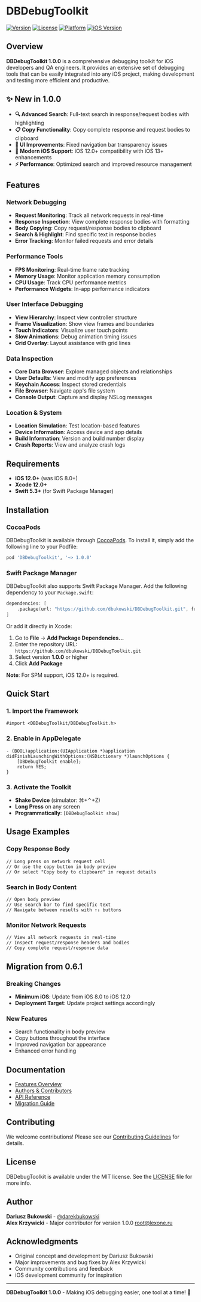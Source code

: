 # DBDebugToolkit

[![Version](https://img.shields.io/cocoapods/v/DBDebugToolkit.svg?style=flat)](https://cocoapods.org/pods/DBDebugToolkit)
[![License](https://img.shields.io/cocoapods/l/DBDebugToolkit.svg?style=flat)](https://cocoapods.org/pods/DBDebugToolkit)
[![Platform](https://img.shields.io/cocoapods/p/DBDebugToolkit.svg?style=flat)](https://cocoapods.org/pods/DBDebugToolkit)
[![iOS Version](https://img.shields.io/badge/iOS-12.0+-blue.svg)](https://cocoapods.org/pods/DBDebugToolkit)

## Overview

**DBDebugToolkit 1.0.0** is a comprehensive debugging toolkit for iOS developers and QA engineers. It provides an extensive set of debugging tools that can be easily integrated into any iOS project, making development and testing more efficient and productive.

## ✨ New in 1.0.0

- **🔍 Advanced Search**: Full-text search in response/request bodies with highlighting
- **📋 Copy Functionality**: Copy complete response and request bodies to clipboard
- **🎨 UI Improvements**: Fixed navigation bar transparency issues
- **📱 Modern iOS Support**: iOS 12.0+ compatibility with iOS 13+ enhancements
- **⚡ Performance**: Optimized search and improved resource management

## Features

### Network Debugging
- **Request Monitoring**: Track all network requests in real-time
- **Response Inspection**: View complete response bodies with formatting
- **Body Copying**: Copy request/response bodies to clipboard
- **Search & Highlight**: Find specific text in response bodies
- **Error Tracking**: Monitor failed requests and error details

### Performance Tools
- **FPS Monitoring**: Real-time frame rate tracking
- **Memory Usage**: Monitor application memory consumption
- **CPU Usage**: Track CPU performance metrics
- **Performance Widgets**: In-app performance indicators

### User Interface Debugging
- **View Hierarchy**: Inspect view controller structure
- **Frame Visualization**: Show view frames and boundaries
- **Touch Indicators**: Visualize user touch points
- **Slow Animations**: Debug animation timing issues
- **Grid Overlay**: Layout assistance with grid lines

### Data Inspection
- **Core Data Browser**: Explore managed objects and relationships
- **User Defaults**: View and modify app preferences
- **Keychain Access**: Inspect stored credentials
- **File Browser**: Navigate app's file system
- **Console Output**: Capture and display NSLog messages

### Location & System
- **Location Simulation**: Test location-based features
- **Device Information**: Access device and app details
- **Build Information**: Version and build number display
- **Crash Reports**: View and analyze crash logs

## Requirements

- **iOS 12.0+** (was iOS 8.0+)
- **Xcode 12.0+**
- **Swift 5.3+** (for Swift Package Manager)

## Installation

### CocoaPods

DBDebugToolkit is available through [CocoaPods](http://cocoapods.org). To install
it, simply add the following line to your Podfile:

```ruby
pod 'DBDebugToolkit', '~> 1.0.0'
```

### Swift Package Manager

DBDebugToolkit also supports Swift Package Manager. Add the following dependency to your `Package.swift`:

```swift
dependencies: [
    .package(url: "https://github.com/dbukowski/DBDebugToolkit.git", from: "1.0.0")
]
```

Or add it directly in Xcode:
1. Go to **File** → **Add Package Dependencies...**
2. Enter the repository URL: `https://github.com/dbukowski/DBDebugToolkit.git`
3. Select version **1.0.0** or higher
4. Click **Add Package**

**Note**: For SPM support, iOS 12.0+ is required.

## Quick Start

### 1. Import the Framework

```objc
#import <DBDebugToolkit/DBDebugToolkit.h>
```

### 2. Enable in AppDelegate

```objc
- (BOOL)application:(UIApplication *)application didFinishLaunchingWithOptions:(NSDictionary *)launchOptions {
    [DBDebugToolkit enable];
    return YES;
}
```

### 3. Activate the Toolkit

- **Shake Device** (simulator: ⌘+⌃+Z)
- **Long Press** on any screen
- **Programmatically**: `[DBDebugToolkit show]`

## Usage Examples

### Copy Response Body

```objc
// Long press on network request cell
// Or use the copy button in body preview
// Or select "Copy body to clipboard" in request details
```

### Search in Body Content

```objc
// Open body preview
// Use search bar to find specific text
// Navigate between results with ↑↓ buttons
```

### Monitor Network Requests

```objc
// View all network requests in real-time
// Inspect request/response headers and bodies
// Copy complete request/response data
```

## Migration from 0.6.1

### Breaking Changes
- **Minimum iOS**: Update from iOS 8.0 to iOS 12.0
- **Deployment Target**: Update project settings accordingly

### New Features
- Search functionality in body preview
- Copy buttons throughout the interface
- Improved navigation bar appearance
- Enhanced error handling

## Documentation

- [Features Overview](Features.md)
- [Authors & Contributors](AUTHORS.md)
- [API Reference](https://github.com/dbukowski/DBDebugToolkit/wiki)
- [Migration Guide](CHANGELOG.md)

## Contributing

We welcome contributions! Please see our [Contributing Guidelines](CONTRIBUTING.md) for details.

## License

DBDebugToolkit is available under the MIT license. See the [LICENSE](LICENSE) file for more info.

## Author

**Dariusz Bukowski** - [@darekbukowski](https://twitter.com/darekbukowski)  
**Alex Krzywicki** - Major contributor for version 1.0.0 root@lexone.ru

## Acknowledgments

- Original concept and development by Dariusz Bukowski
- Major improvements and bug fixes by Alex Krzywicki
- Community contributions and feedback
- iOS development community for inspiration

---

**DBDebugToolkit 1.0.0** - Making iOS debugging easier, one tool at a time! 🚀
